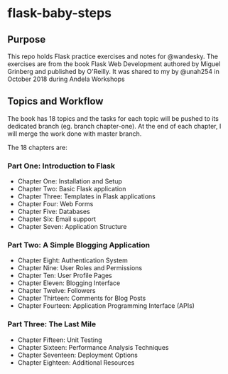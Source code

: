 # flask-baby-steps

## Purpose
This repo holds Flask practice exercises and notes for @wandesky.
The exercises are from the book Flask Web Development
authored by Miguel Grinberg and published by O'Reilly. 
It was shared to my by @unah254 in October 2018 during
Andela Workshops 
## Topics and Workflow
The book has 18 topics and the tasks for each topic will
be pushed to its dedicated branch (eg. branch chapter-one).
At the end of each chapter, I will merge the work done with
master branch.

The 18 chapters are:
### Part One: Introduction to Flask
* Chapter One: Installation and Setup
* Chapter Two: Basic Flask application
* Chapter Three: Templates in Flask applications
* Chapter Four: Web Forms
* Chapter Five: Databases
* Chapter Six: Email support
* Chapter Seven: Application Structure
### Part Two: A Simple Blogging Application
* Chapter Eight: Authentication System
* Chapter Nine: User Roles and Permissions
* Chapter Ten: User Profile Pages
* Chapter Eleven: Blogging Interface
* Chapter Twelve: Followers
* Chapter Thirteen: Comments for Blog Posts
* Chapter Fourteen: Application Programming Interface (APIs)
### Part Three: The Last Mile
* Chapter Fifteen: Unit Testing
* Chapter Sixteen: Performance Analysis Techniques
* Chapter Seventeen: Deployment Options
* Chapter Eighteen: Additional Resources